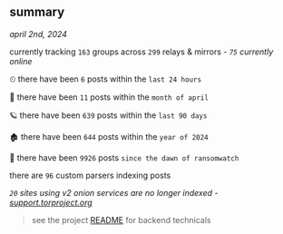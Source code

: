 
## summary
_april 2nd, 2024_

currently tracking `163` groups across `299` relays & mirrors - _`75` currently online_

⏲ there have been `6` posts within the `last 24 hours`

🦈 there have been `11` posts within the `month of april`

🪐 there have been `639` posts within the `last 90 days`

🏚 there have been `644` posts within the `year of 2024`

🦕 there have been `9926` posts `since the dawn of ransomwatch`

there are `96` custom parsers indexing posts

_`20` sites using v2 onion services are no longer indexed - [support.torproject.org](https://support.torproject.org/onionservices/v2-deprecation/)_

> see the project [README](https://github.com/joshhighet/ransomwatch#ransomwatch--) for backend technicals
